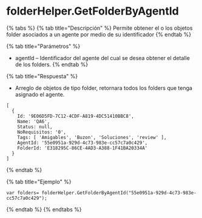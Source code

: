 # folderHelper.GetFolderByAgentId

{% tabs %}
{% tab title="Descripción" %}
Permite obtener el o los objetos folder asociados a un agente por medio de su identificador
{% endtab %}

{% tab title="Parámetros" %}
* agentId – Identificador del agente del cual se desea obtener el detalle de los folders.
{% endtab %}

{% tab title="Respuesta" %}
* Arreglo de objetos de tipo folder, retornara todos los folders que tenga asignado el agente.
```
[
  {
    Id: '9E06D5FD-7C12-4CDF-A819-4DC51410BBC8',
    Name: 'QA6',
    Status: null,
    NoRequisitos: '0',
    Tags: [ 'Amigables', 'Buzon', 'Soluciones', 'review' ],
    AgentId: '55e0951a-929d-4c73-983e-cc57c7a0c429',
    FolderId: 'E318295C-86CE-4AD3-A388-1F41BA20334A'
  }
]
```
{% endtab %}

{% tab title="Ejemplo" %}
```
var folders= folderHelper.GetFolderByAgentId("55e0951a-929d-4c73-983e-cc57c7a0c429");
```
{% endtab %}
{% endtabs %}
